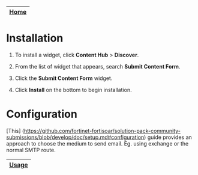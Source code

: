 | [Home](../README.md) |
|----------------------|

# Installation

1. To install a widget, click **Content Hub** > **Discover**.

2. From the list of widget that appears, search **Submit Content Form**.
3. Click the **Submit Content Form** widget.

4. Click **Install** on the bottom to begin installation.

# Configuration

[This] (https://github.com/fortinet-fortisoar/solution-pack-community-submissions/blob/develop/doc/setup.md#configuration) guide provides an approach to choose the medium to send email. Eg. using exchange or the normal SMTP route.

| [Usage](./usage.md) |
|---------------------|